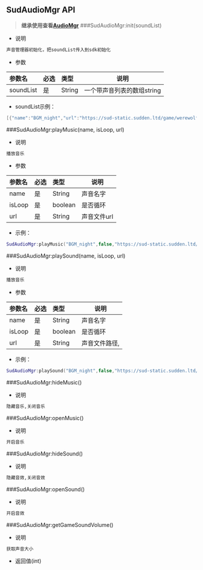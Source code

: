 ## SudAudioMgr API ##
>**继承使用查看[AudioMgr](../comframeworkApi/AudioMgrAPI.md)**
###SudAudioMgr:init(soundList)
- 说明

```txt
声音管理器初始化，把soundList传入到sdk初始化
```
- 参数

|参数名|必选|类型|说明|
|:----|:---|:-----|-----|
|soundList|是|String|一个带声音列表的数组string|

- soundList示例：

```lua
[{"name":"BGM_night","url":"https://sud-static.sudden.ltd/game/werewolf/sounds/BGM_night.mp3","type":"mp3"},{"name":"BGM_vote","url":"https://sud-static.sudden.ltd/game/werewolf/sounds/BGM_vote.mp3","type":"mp3"}}]
```

###SudAudioMgr:playMusic(name, isLoop, url)
- 说明

```txt
播放音乐
```
- 参数

|参数名|必选|类型|说明|
|:----|:---|:-----|-----|
|name|是|String|声音名字|
|isLoop|是|boolean|是否循环|
|url|是|String|声音文件url|

- 示例：

```lua
SudAudioMgr:playMusic("BGM_night",false,"https://sud-static.sudden.ltd/game/werewolf/sounds/BGM_night.mp3")
```

###SudAudioMgr:playSound(name, isLoop, url)
- 说明

```txt
播放音乐
```
- 参数

|参数名|必选|类型|说明|
|:----|:---|:-----|-----|
|name|是|String|声音名字|
|isLoop|是|boolean|是否循环|
|url|是|String|声音文件路径,|


- 示例：

```lua
SudAudioMgr:playSound("BGM_night",false,"https://sud-static.sudden.ltd/game/werewolf/sounds/BGM_night.mp3")
```

###SudAudioMgr:hideMusic()
- 说明

```txt
隐藏音乐,关闭音乐
```

###SudAudioMgr:openMusic()
- 说明

```txt
开启音乐
```

###SudAudioMgr:hideSound()
- 说明

```txt
隐藏音效,关闭音效
```

###SudAudioMgr:openSound()
- 说明

```txt
开启音效
```

###SudAudioMgr:getGameSoundVolume()
- 说明

```txt
获取声音大小
```

- 返回值(int)